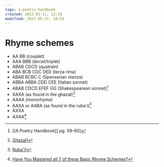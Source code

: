 ```yaml
---
tags: a-poetry-handbook
created: 2022-03-11, 12:19
modified: 2022-05-27, 18:54
---
```


# Rhyme schemes
- AA BB (couplet)
- AAA BBB (tercet/triplet)
- ABAB CDCD (quatrain)
- ABA BCB CDC DED (terza rima)
- ABAB BCBC C (Spenserian stanza)
- ABBA ABBA CDD CEE (Italian sonnet)
- ABAB CDCD EFEF GG (Shakespearean sonnet)[^1]
- XAXA (as found in the ghazal)[^2]
- AAAA (monorhyme)
- AAXA or AABA (as found in the ruba'i)[^3]
- AXXA
- AXAA[^4]

[^1]: [[A Poetry Handbook]] pg. 59-60]
[^2]: [Ghazal](http://www.poets.org/poetsorg/text/poetic-form-ghazal)]
[^3]: [Ruba'i](http://en.wikipedia.org/wiki/Ruba%27i)]
[^4]: [Have You Mastered all 7 of these Basic Rhyme Schemes?](https://lyricworkroom.com/have-you-mastered-all-six-of-these-basic-rhyme-schemes/)